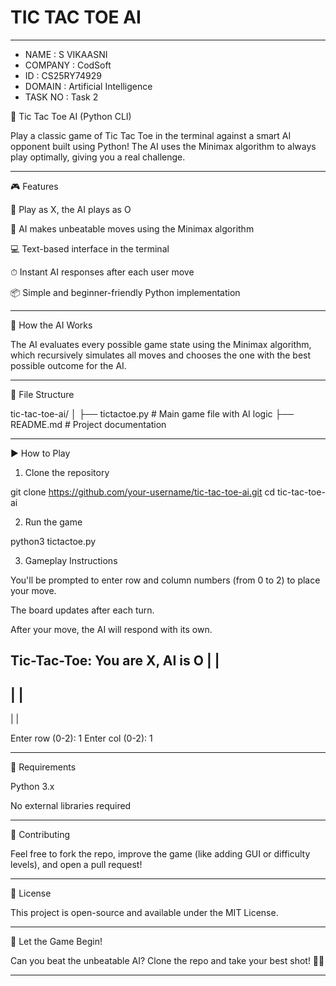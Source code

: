 # TIC TAC TOE AI

---

- NAME  : S VIKAASNI
- COMPANY  : CodSoft
- ID  : CS25RY74929
- DOMAIN : Artificial Intelligence
- TASK NO : Task 2

🤖 Tic Tac Toe AI (Python CLI)

Play a classic game of Tic Tac Toe in the terminal against a smart AI opponent built using Python!
The AI uses the Minimax algorithm to always play optimally, giving you a real challenge.


---

🎮 Features

🔹 Play as X, the AI plays as O

🧠 AI makes unbeatable moves using the Minimax algorithm

💻 Text-based interface in the terminal

⏱ Instant AI responses after each user move

📦 Simple and beginner-friendly Python implementation



---

🧠 How the AI Works

The AI evaluates every possible game state using the Minimax algorithm, which recursively simulates all moves and chooses the one with the best possible outcome for the AI.


---

📁 File Structure

tic-tac-toe-ai/
│
├── tictactoe.py       # Main game file with AI logic
├── README.md          # Project documentation


---

▶ How to Play

1. Clone the repository

git clone https://github.com/your-username/tic-tac-toe-ai.git
cd tic-tac-toe-ai

2. Run the game

python3 tictactoe.py

3. Gameplay Instructions

You'll be prompted to enter row and column numbers (from 0 to 2) to place your move.

The board updates after each turn.

After your move, the AI will respond with its own.


Tic-Tac-Toe: You are X, AI is O
 | | 
-----
 | | 
-----
 | | 

Enter row (0-2): 1
Enter col (0-2): 1


---

📌 Requirements

Python 3.x

No external libraries required



---

🙌 Contributing

Feel free to fork the repo, improve the game (like adding GUI or difficulty levels), and open a pull request!


---

📄 License

This project is open-source and available under the MIT License.


---

🚀 Let the Game Begin!

Can you beat the unbeatable AI?
Clone the repo and take your best shot! 🧠💥


---
